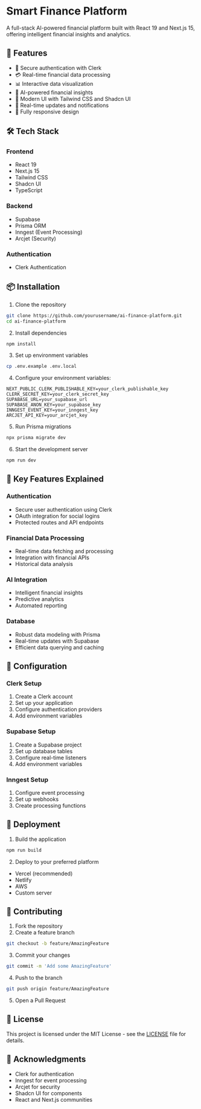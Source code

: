 # Smart Finance Platform

A full-stack AI-powered financial platform built with React 19 and Next.js 15, offering intelligent financial insights and analytics.

## 🚀 Features

- 🔐 Secure authentication with Clerk
- 💳 Real-time financial data processing
- 📊 Interactive data visualization
- 🤖 AI-powered financial insights
- 🎨 Modern UI with Tailwind CSS and Shadcn UI
- 🔄 Real-time updates and notifications
- 📱 Fully responsive design

## 🛠️ Tech Stack

### Frontend
- React 19
- Next.js 15
- Tailwind CSS
- Shadcn UI
- TypeScript

### Backend
- Supabase
- Prisma ORM
- Inngest (Event Processing)
- Arcjet (Security)

### Authentication
- Clerk Authentication

## 📦 Installation

1. Clone the repository
```bash
git clone https://github.com/yourusername/ai-finance-platform.git
cd ai-finance-platform
```

2. Install dependencies
```bash
npm install
```

3. Set up environment variables
```bash
cp .env.example .env.local
```

4. Configure your environment variables:
```env
NEXT_PUBLIC_CLERK_PUBLISHABLE_KEY=your_clerk_publishable_key
CLERK_SECRET_KEY=your_clerk_secret_key
SUPABASE_URL=your_supabase_url
SUPABASE_ANON_KEY=your_supabase_key
INNGEST_EVENT_KEY=your_inngest_key
ARCJET_API_KEY=your_arcjet_key
```

5. Run Prisma migrations
```bash
npx prisma migrate dev
```

6. Start the development server
```bash
npm run dev
```

## 🌟 Key Features Explained

### Authentication
- Secure user authentication using Clerk
- OAuth integration for social logins
- Protected routes and API endpoints

### Financial Data Processing
- Real-time data fetching and processing
- Integration with financial APIs
- Historical data analysis

### AI Integration
- Intelligent financial insights
- Predictive analytics
- Automated reporting

### Database
- Robust data modeling with Prisma
- Real-time updates with Supabase
- Efficient data querying and caching

## 🔧 Configuration

### Clerk Setup
1. Create a Clerk account
2. Set up your application
3. Configure authentication providers
4. Add environment variables

### Supabase Setup
1. Create a Supabase project
2. Set up database tables
3. Configure real-time listeners
4. Add environment variables

### Inngest Setup
1. Configure event processing
2. Set up webhooks
3. Create processing functions


## 🚀 Deployment

1. Build the application
```bash
npm run build
```

2. Deploy to your preferred platform
- Vercel (recommended)
- Netlify
- AWS
- Custom server

## 🤝 Contributing

1. Fork the repository
2. Create a feature branch
```bash
git checkout -b feature/AmazingFeature
```
3. Commit your changes
```bash
git commit -m 'Add some AmazingFeature'
```
4. Push to the branch
```bash
git push origin feature/AmazingFeature
```
5. Open a Pull Request

## 📝 License

This project is licensed under the MIT License - see the [LICENSE](LICENSE) file for details.

## 🙏 Acknowledgments

- Clerk for authentication
- Inngest for event processing
- Arcjet for security
- Shadcn UI for components
- React and Next.js communities
